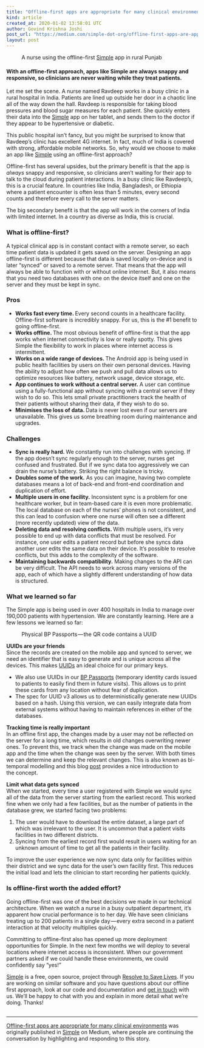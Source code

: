 ```yaml
---
title: "Offline-first apps are appropriate for many clinical environments"
kind: article
created_at: 2020-01-02 13:58:01 UTC
author: Govind Krishna Joshi
post_url: "https://medium.com/simple-dot-org/offline-first-apps-are-appropriate-for-many-clinical-environments-cddf5a73bb61?source=rss-eca2adc9cc56------2"
layout: post
---
```

<figure><img alt="" src="https://cdn-images-1.medium.com/max/1024/1*UiW-BI_lk5F-h9jpCs8y0w.jpeg" /><figcaption>A nurse using the offline-first <a href="http://simple.org">Simple</a> app in rural Punjab</figcaption></figure><h4>With an offline-first approach, apps like Simple are always snappy and responsive, so clinicians are never waiting while they treat patients.</h4><p>Let me set the scene. A nurse named Ravdeep works in a busy clinic in a rural hospital in India. Patients are lined up outside her door in a chaotic line all of the way down the hall. Ravdeep is responsible for taking blood pressures and blood sugar measures for each patient. She quickly enters their data into the <a href="http://simple.org">Simple</a> app on her tablet, and sends them to the doctor if they appear to be hypertensive or diabetic.</p><p>This public hospital isn’t fancy, but you might be surprised to know that Ravdeep’s clinic has excellent 4G internet. In fact, much of India is covered with strong, affordable mobile networks. So, why would we choose to make an app like <a href="http://simple.org">Simple</a> using an offline-first approach?</p><p>Offline-first has several upsides, but the primary benefit is that the app is <em>always</em> snappy and responsive, so clinicians aren’t waiting for their app to talk to the cloud during patient interactions. In a busy clinic like Ravdeep’s, this is a crucial feature. In countries like India, Bangladesh, or Ethiopia where a patient encounter is often less than 5 minutes, every second counts and therefore every call to the server matters.</p><p>The big secondary benefit is that the app will work in the corners of India with limited internet. In a country as diverse as India, this is crucial.</p><h3>What is offline-first?</h3><p>A typical clinical app is in constant contact with a remote server, so each time patient data is updated it gets saved on the server. Designing an app offline-first is different because that data is saved locally on-device and is later “synced” or saved to a remote server. That means that the app will always be able to function with or without online internet. But, it also means that you need two databases with one on the device itself and one on the server and they must be kept in sync.</p><h3>Pros</h3><ul><li><strong>Works fast every time. </strong>Every second counts in a healthcare facility. Offline-first software is incredibly snappy. For us, this is the #1 benefit to going offline-first.</li><li><strong>Works offline. </strong>The most obvious benefit of offline-first is that the app works when internet connectivity is low or really spotty. This gives Simple the flexibility to work in places where internet access is intermittent.</li><li><strong>Works on a wide range of devices. </strong>The Android app is being used in public health facilities by users on their own personal devices. Having the ability to adjust how often we push and pull data allows us to optimize resources like battery, network usage, device storage, etc.</li><li><strong>App continues to work without a central server.</strong> A user can continue using a fully-functional app without syncing with a central server if they wish to do so. This lets small private practitioners track the health of their patients without sharing their data, if they wish to do so.</li><li><strong>Minimises the loss of data. </strong>Data is never lost even if our servers are unavailable. This gives us some breathing room during maintenance and upgrades.</li></ul><h3>Challenges</h3><ul><li><strong>Sync is really hard. </strong>We constantly run into challenges with syncing. If the app doesn’t sync regularly enough to the server, nurses get confused and frustrated. But if we sync data too aggressively we can drain the nurse’s battery. Striking the right balance is tricky.</li><li><strong>Doubles some of the work.</strong> As you can imagine, having two complete databases means a lot of back-end and front-end coordination and duplication of effort.</li><li><strong>Multiple users in one facility.</strong> Inconsistent sync is a problem for one healthcare worker, but in team-based care it is even more problematic. The local database on each of the nurses’ phones is not consistent, and this can lead to confusion where one nurse will often see a different (more recently updated) view of the data.</li><li><strong>Deleting data and resolving conflicts. </strong>With multiple users, it’s very possible to end up with data conflicts that must be resolved. For instance, one user edits a patient record but before she syncs data another user edits the same data on their device. It’s possible to resolve conflicts, but this adds to the complexity of the software.</li><li><strong>Maintaining backwards compatibility.</strong> Making changes to the API can be very difficult. The API needs to work across many versions of the app, each of which have a slightly different understanding of how data is structured.</li></ul><h3>What we learned so far</h3><p>The Simple app is being used in over 400 hospitals in India to manage over 190,000 patients with hypertension. We are constantly learning. Here are a few lessons we learned so far:</p><figure><img alt="" src="https://cdn-images-1.medium.com/max/1024/1*QuvkfO-FTqcpciUacmO8IA.jpeg" /><figcaption>Physical BP Passports — the QR code contains a UUID</figcaption></figure><p><strong>UUIDs are your friends </strong><br>Since the records are created on the mobile app and synced to server, we need an identifier that is easy to generate and is unique across all the devices. This makes <a href="https://en.wikipedia.org/wiki/Universally_unique_identifier">UUIDs</a> an ideal choice for our primary keys.</p><ul><li>We also use UUIDs in our <a href="https://docs.simple.org/design-1/design">BP Passports</a> (temporary identity cards issued to patients to easily find them in future visits). This allows us to print these cards from any location without fear of duplication.</li><li>The spec for UUID v3 allows us to deterministically generate new UUIDs based on a hash. Using this version, we can easily integrate data from external systems without having to maintain references in either of the databases.</li></ul><p><strong>Tracking time is really important<br></strong>In an offline first app, the changes made by a user may not be reflected on the server for a long time, which results in old changes overwriting newer ones. To prevent this, we track when the change was made on the mobile app and the time when the change was seen by the server. With both times we can determine and keep the relevant changes. This is also known as bi-temporal modelling and this blog <a href="https://juxt.pro/blog/posts/value-of-bitemporality.html">post</a> provides a nice introduction to the concept.</p><p><strong>Limit what data gets synced<br></strong>When we started, every time a user registered with Simple we would sync all of the data from the server starting from the earliest record. This worked fine when we only had a few facilities, but as the number of patients in the database grew, we started facing two problems:</p><ol><li>The user would have to download the entire dataset, a large part of which was irrelevant to the user. It is uncommon that a patient visits facilities in two different districts.</li><li>Syncing from the earliest record first would result in users waiting for an unknown amount of time to get all the patients in their facility.</li></ol><p>To improve the user experience we now sync data only for facilities within their district and we sync data for the user’s own facility first. This reduces the initial load and lets the clinician to start recording her patients quickly.</p><h3>Is offline-first worth the added effort?</h3><p>Going offline-first was one of the best decisions we made in our technical architecture. When we watch a nurse in a busy outpatient department, it’s apparent how crucial performance is to her day. We have seen clinicians treating up to 200 patients in a single day — every extra second in a patient interaction at that velocity multiplies quickly.</p><p>Committing to offline-first also has opened up more deployment opportunities for Simple. In the next few months we will deploy to several locations where internet access is inconsistent. When our government partners asked if we could handle these environments, we could confidently say “yes!”</p><p><a href="http://simple.org">Simple</a> is a free, open source, project through <a href="http://resolvetosavelives.org">Resolve to Save Lives</a>. If you are working on similar software and you have questions about our offline first approach, look at our code and documentation and <a href="https://www.resolvetosavelives.org/contact/">get in touch</a> with us. We’ll be happy to chat with you and explain in more detail what we’re doing. Thanks!</p><img src="https://medium.com/_/stat?event=post.clientViewed&referrerSource=full_rss&postId=cddf5a73bb61" width="1" height="1" alt=""><hr><p><a href="https://medium.com/simple-dot-org/offline-first-apps-are-appropriate-for-many-clinical-environments-cddf5a73bb61">Offline-first apps are appropriate for many clinical environments</a> was originally published in <a href="https://medium.com/simple-dot-org">Simple</a> on Medium, where people are continuing the conversation by highlighting and responding to this story.</p>